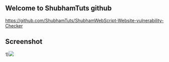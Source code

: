 ## Welcome to ShubhamTuts github  

https://github.com/ShubhamTuts/ShubhamWebScript-Website-vulnerability-Checker
 



## Screenshot
   1)<img src=https://i.imgur.com/K0IzafE.png>
